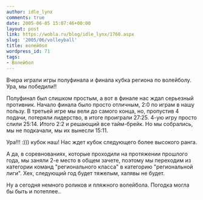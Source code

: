 ```yaml
---
author: idle_lynx
comments: true
date: 2005-06-05 15:07:46+00:00
layout: post
link: https://wobla.ru/blog/idle_lynx/1760.aspx
slug: '2005/06/volleyball'
title: волейбол
wordpress_id: 71
tags:
- Волейбол
---
```


Вчера играли игры полуфинала и финала кубка региона по волейболу. Ура, мы победили!!

Полуфинал был слишком простым, а вот в финале нас ждал серьезный противник. Начало финала было просто отличным, 2:0 по играм в нашу пользу. В третьей игре мы вели до самого конца, но, пропустив 4 подачи, потеряли лидерство, в итоге проиграли 27:25. 4-ую игру просто слили 25:14. Итого 2:2 и решающий все тайм-брейк. Но мы собрались, мы не подкачали, мы их вынесли 15:11.

Ура!!! :))) кубок наш! Нас ждет кубок следующего более высокого ранга.

А да, в соревнованиях, которые проходили на протяжении прошлого года, мы заняли 2-е место в общем зачете, поэтому мы переходим из категории команд "регионального класса" в категорию "региональной лиги". Хех, следующий год будет тяжелым, халявы не будет.

Ну а сегодня немного роликов и пляжного волейбола. Погодка могла бы быть и потеплее..

